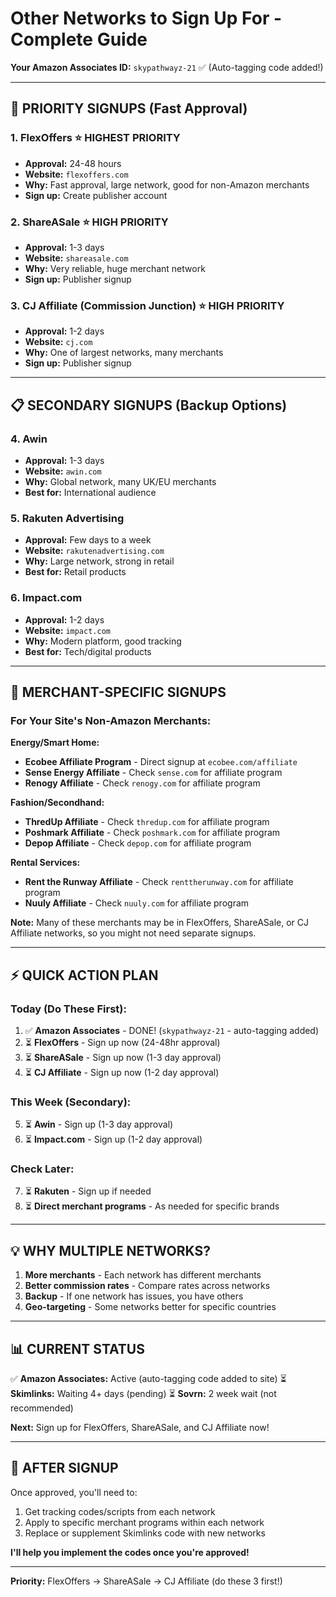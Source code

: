 # Other Networks to Sign Up For - Complete Guide

**Your Amazon Associates ID:** `skypathwayz-21` ✅ (Auto-tagging code added!)

---

## 🎯 PRIORITY SIGNUPS (Fast Approval)

### 1. **FlexOffers** ⭐ HIGHEST PRIORITY
- **Approval:** 24-48 hours
- **Website:** `flexoffers.com`
- **Why:** Fast approval, large network, good for non-Amazon merchants
- **Sign up:** Create publisher account

### 2. **ShareASale** ⭐ HIGH PRIORITY  
- **Approval:** 1-3 days
- **Website:** `shareasale.com`
- **Why:** Very reliable, huge merchant network
- **Sign up:** Publisher signup

### 3. **CJ Affiliate (Commission Junction)** ⭐ HIGH PRIORITY
- **Approval:** 1-2 days
- **Website:** `cj.com`
- **Why:** One of largest networks, many merchants
- **Sign up:** Publisher signup

---

## 📋 SECONDARY SIGNUPS (Backup Options)

### 4. **Awin**
- **Approval:** 1-3 days
- **Website:** `awin.com`
- **Why:** Global network, many UK/EU merchants
- **Best for:** International audience

### 5. **Rakuten Advertising**
- **Approval:** Few days to a week
- **Website:** `rakutenadvertising.com`
- **Why:** Large network, strong in retail
- **Best for:** Retail products

### 6. **Impact.com**
- **Approval:** 1-2 days
- **Website:** `impact.com`
- **Why:** Modern platform, good tracking
- **Best for:** Tech/digital products

---

## 🏪 MERCHANT-SPECIFIC SIGNUPS

### For Your Site's Non-Amazon Merchants:

**Energy/Smart Home:**
- **Ecobee Affiliate Program** - Direct signup at `ecobee.com/affiliate`
- **Sense Energy Affiliate** - Check `sense.com` for affiliate program
- **Renogy Affiliate** - Check `renogy.com` for affiliate program

**Fashion/Secondhand:**
- **ThredUp Affiliate** - Check `thredup.com` for affiliate program
- **Poshmark Affiliate** - Check `poshmark.com` for affiliate program
- **Depop Affiliate** - Check `depop.com` for affiliate program

**Rental Services:**
- **Rent the Runway Affiliate** - Check `renttherunway.com` for affiliate program
- **Nuuly Affiliate** - Check `nuuly.com` for affiliate program

**Note:** Many of these merchants may be in FlexOffers, ShareASale, or CJ Affiliate networks, so you might not need separate signups.

---

## ⚡ QUICK ACTION PLAN

### Today (Do These First):
1. ✅ **Amazon Associates** - DONE! (`skypathwayz-21` - auto-tagging added)
2. ⏳ **FlexOffers** - Sign up now (24-48hr approval)
3. ⏳ **ShareASale** - Sign up now (1-3 day approval)
4. ⏳ **CJ Affiliate** - Sign up now (1-2 day approval)

### This Week (Secondary):
5. ⏳ **Awin** - Sign up (1-3 day approval)
6. ⏳ **Impact.com** - Sign up (1-2 day approval)

### Check Later:
7. ⏳ **Rakuten** - Sign up if needed
8. ⏳ **Direct merchant programs** - As needed for specific brands

---

## 💡 WHY MULTIPLE NETWORKS?

1. **More merchants** - Each network has different merchants
2. **Better commission rates** - Compare rates across networks
3. **Backup** - If one network has issues, you have others
4. **Geo-targeting** - Some networks better for specific countries

---

## 📊 CURRENT STATUS

✅ **Amazon Associates:** Active (auto-tagging code added to site)
⏳ **Skimlinks:** Waiting 4+ days (pending)
⏳ **Sovrn:** 2 week wait (not recommended)

**Next:** Sign up for FlexOffers, ShareASale, and CJ Affiliate now!

---

## 🎯 AFTER SIGNUP

Once approved, you'll need to:
1. Get tracking codes/scripts from each network
2. Apply to specific merchant programs within each network
3. Replace or supplement Skimlinks code with new networks

**I'll help you implement the codes once you're approved!**

---

**Priority:** FlexOffers → ShareASale → CJ Affiliate (do these 3 first!)

